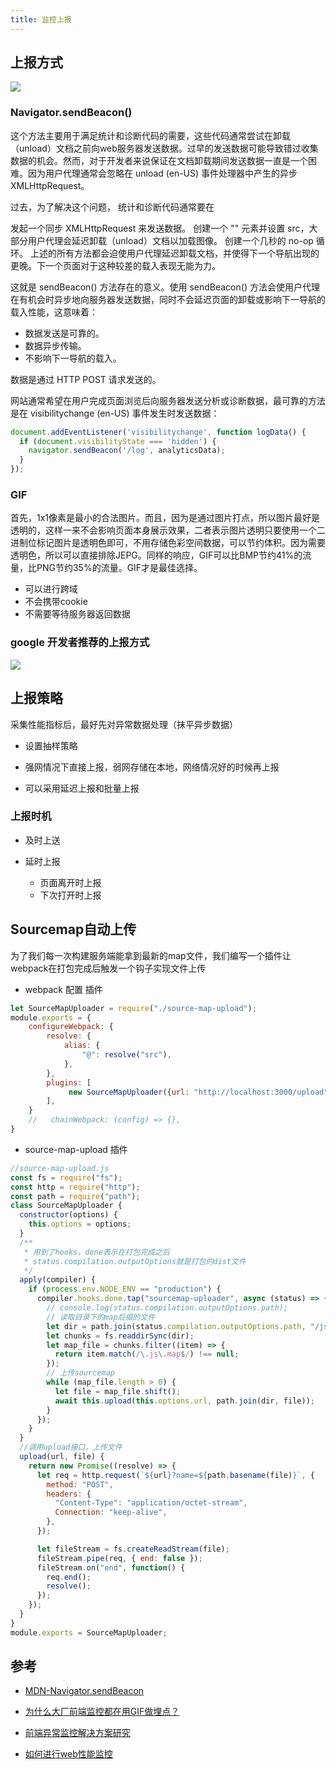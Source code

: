 ```yaml
---
title: 监控上报
---
```


## 上报方式

![](https://p6-juejin.byteimg.com/tos-cn-i-k3u1fbpfcp/af82cfafe40b4beabee071b54395a4f7~tplv-k3u1fbpfcp-zoom-in-crop-mark:1304:0:0:0.awebp)

### Navigator.sendBeacon()

这个方法主要用于满足统计和诊断代码的需要，这些代码通常尝试在卸载（unload）文档之前向web服务器发送数据。过早的发送数据可能导致错过收集数据的机会。然而，对于开发者来说保证在文档卸载期间发送数据一直是一个困难。因为用户代理通常会忽略在 unload (en-US) 事件处理器中产生的异步 XMLHttpRequest。

过去，为了解决这个问题， 统计和诊断代码通常要在

发起一个同步 XMLHttpRequest 来发送数据。
创建一个 "<img>" 元素并设置 src，大部分用户代理会延迟卸载（unload）文档以加载图像。
创建一个几秒的 no-op 循环。
上述的所有方法都会迫使用户代理延迟卸载文档，并使得下一个导航出现的更晚。下一个页面对于这种较差的载入表现无能为力。

这就是 sendBeacon() 方法存在的意义。使用 sendBeacon() 方法会使用户代理在有机会时异步地向服务器发送数据，同时不会延迟页面的卸载或影响下一导航的载入性能，这意味着：

- 数据发送是可靠的。
- 数据异步传输。
- 不影响下一导航的载入。

数据是通过 HTTP POST 请求发送的。

网站通常希望在用户完成页面浏览后向服务器发送分析或诊断数据，最可靠的方法是在 visibilitychange (en-US) 事件发生时发送数据：

```js
document.addEventListener('visibilitychange', function logData() {
  if (document.visibilityState === 'hidden') {
    navigator.sendBeacon('/log', analyticsData);
  }
});
```

### GIF

首先，1x1像素是最小的合法图片。而且，因为是通过图片打点，所以图片最好是透明的，这样一来不会影响页面本身展示效果，二者表示图片透明只要使用一个二进制位标记图片是透明色即可，不用存储色彩空间数据，可以节约体积。因为需要透明色，所以可以直接排除JEPG。
​
同样的响应，GIF可以比BMP节约41%的流量，比PNG节约35%的流量。GIF才是最佳选择。

- 可以进行跨域
- 不会携带cookie
- 不需要等待服务器返回数据

### google 开发者推荐的上报方式

![](https://tva1.sinaimg.cn/large/006tNbRwgy1gah5jncmspj31fw0lgtct.jpg)


## 上报策略

采集性能指标后，最好先对异常数据处理（抹平异步数据）

- 设置抽样策略

- 强网情况下直接上报，弱网存储在本地，网络情况好的时候再上报

- 可以采用延迟上报和批量上报

### 上报时机

- 及时上送

- 延时上报
    - 页面离开时上报
    - 下次打开时上报
    
## Sourcemap自动上传

为了我们每一次构建服务端能拿到最新的map文件，我们编写一个插件让webpack在打包完成后触发一个钩子实现文件上传

- webpack 配置 插件

```js
let SourceMapUploader = require("./source-map-upload");
module.exports = {
    configureWebpack: {
        resolve: {
            alias: {
                "@": resolve("src"),
            },
        },
        plugins: [
             new SourceMapUploader({url: "http://localhost:3000/upload"})
        ],
    }
    //   chainWebpack: (config) => {},
}
```

- source-map-upload 插件

```js
//source-map-upload.js
const fs = require("fs");
const http = require("http");
const path = require("path");
class SourceMapUploader {
  constructor(options) {
    this.options = options;
  }
  /**
   * 用到了hooks，done表示在打包完成之后
   * status.compilation.outputOptions就是打包的dist文件
   */
  apply(compiler) {
    if (process.env.NODE_ENV == "production") {
      compiler.hooks.done.tap("sourcemap-uploader", async (status) => {
        // console.log(status.compilation.outputOptions.path);
        // 读取目录下的map后缀的文件
        let dir = path.join(status.compilation.outputOptions.path, "/js/");
        let chunks = fs.readdirSync(dir);
        let map_file = chunks.filter((item) => {
          return item.match(/\.js\.map$/) !== null;
        });
        // 上传sourcemap
        while (map_file.length > 0) {
          let file = map_file.shift();
          await this.upload(this.options.url, path.join(dir, file));
        }
      });
    }
  }
  //调用upload接口，上传文件
  upload(url, file) {
    return new Promise((resolve) => {
      let req = http.request(`${url}?name=${path.basename(file)}`, {
        method: "POST",
        headers: {
          "Content-Type": "application/octet-stream",
          Connection: "keep-alive",
        },
      });

      let fileStream = fs.createReadStream(file);
      fileStream.pipe(req, { end: false });
      fileStream.on("end", function() {
        req.end();
        resolve();
      });
    });
  }
}
module.exports = SourceMapUploader;
```



## 参考

- [MDN-Navigator.sendBeacon](https://developer.mozilla.org/zh-CN/docs/Web/API/Navigator/sendBeacon)

- [为什么大厂前端监控都在用GIF做埋点？](https://juejin.cn/post/7065123244881215518)

- [前端异常监控解决方案研究](https://mp.weixin.qq.com/s/0P4WrZtvIz_S59zalHE9UQ)

- [如何进行web性能监控](http://www.alloyteam.com/2020/01/14184/)
